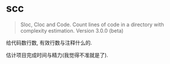 # scc 



> Sloc, Cloc and Code. Count lines of code in a directory with complexity estimation.
> Version 3.0.0 (beta)



给代码数行数, 有效行数与注释什么的.

估计项目完成时间与精力(我觉得不准就是了).